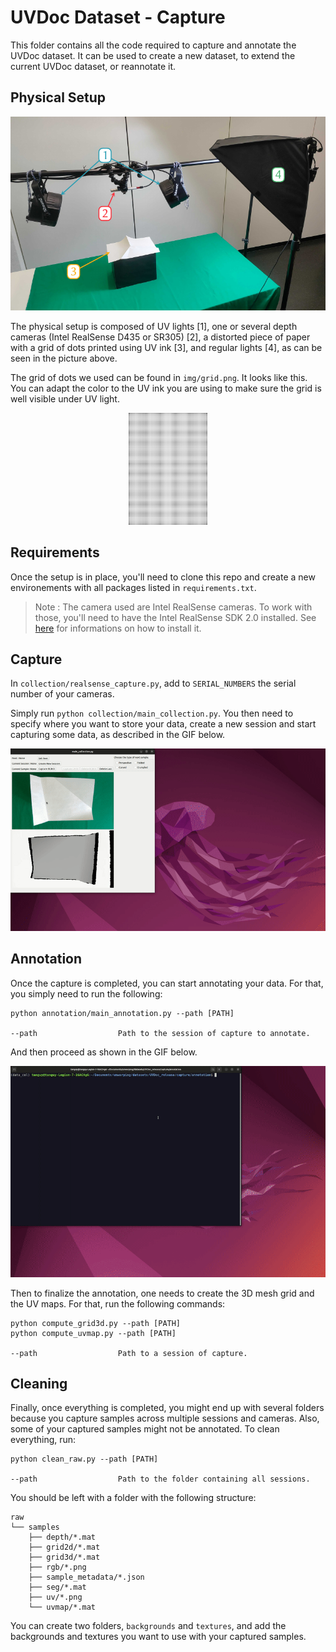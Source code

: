 # UVDoc Dataset - Capture

This folder contains all the code required to capture and annotate the UVDoc dataset.
It can be used to create a new dataset, to extend the current UVDoc dataset, or reannotate it.

## Physical Setup

<p align="center">
  <img src="img/setup.png">
</p>

The physical setup is composed of UV lights [1], one or several depth cameras (Intel RealSense D435 or SR305) [2], a distorted piece of paper with a grid of dots printed using UV ink [3], and regular lights [4], as can be seen in the picture above.

The grid of dots we used can be found in `img/grid.png`. It looks like this. You can adapt the color to the UV ink you are using to make sure the grid is well visible under UV light.

<p align="center">
  <img src="img/grid.png" width="25%">
</p>

## Requirements

Once the setup is in place, you'll need to clone this repo and create a new environements with all packages listed in `requirements.txt`.

> Note : The camera used are Intel RealSense cameras. To work with those, you'll need to have the Intel RealSense SDK 2.0 installed. See [here](https://github.com/IntelRealSense/librealsense/tree/development) for informations on how to install it.

## Capture

In `collection/realsense_capture.py`, add to `SERIAL_NUMBERS` the serial number of your cameras.

Simply run `python collection/main_collection.py`. You then need to specify where you want to store your data, create a new session and start capturing some data, as described in the GIF below.

<p align="center">
  <img src="img/ex_capture.gif">
</p>

## Annotation

Once the capture is completed, you can start annotating your data. For that, you simply need to run the following:
```shell
python annotation/main_annotation.py --path [PATH]

--path                  Path to the session of capture to annotate.
```
And then proceed as shown in the GIF below.

<p align="center">
  <img src="img/ex_annotation.gif">
</p>

Then to finalize the annotation, one needs to create the 3D mesh grid and the UV maps. For that, run the following commands:
```shell
python compute_grid3d.py --path [PATH]
python compute_uvmap.py --path [PATH]

--path                  Path to a session of capture.
```

## Cleaning

Finally, once everything is completed, you might end up with several folders because you capture samples across multiple sessions and cameras. Also, some of your captured samples might not be annotated. To clean everything, run: 
```
python clean_raw.py --path [PATH]

--path                  Path to the folder containing all sessions.
```

You should be left with a folder with the following structure:
```
raw
└── samples
    ├── depth/*.mat
    ├── grid2d/*.mat
    ├── grid3d/*.mat
    ├── rgb/*.png
    ├── sample_metadata/*.json
    ├── seg/*.mat
    ├── uv/*.png
    └── uvmap/*.mat
```

You can create two folders, `backgrounds` and `textures`, and add the backgrounds and textures you want to use with your captured samples.